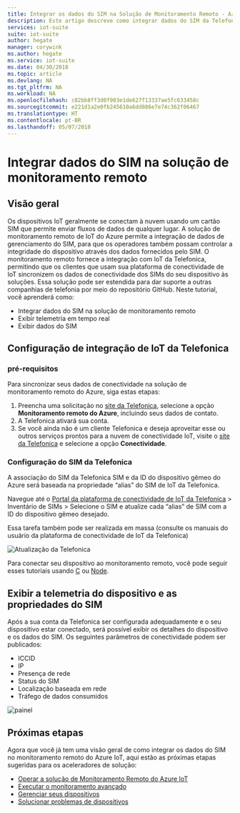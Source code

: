 ```yaml
---
title: Integrar os dados do SIM na Solução de Monitoramento Remoto - Azure | Microsoft Docs
description: Este artigo descreve como integrar dados do SIM da Telefonica na solução de monitoramento remoto.
services: iot-suite
suite: iot-suite
author: hegate
manager: corywink
ms.author: hegate
ms.service: iot-suite
ms.date: 04/30/2018
ms.topic: article
ms.devlang: NA
ms.tgt_pltfrm: NA
ms.workload: NA
ms.openlocfilehash: c82bb8ff3d0f903e1de627f13337ae5fc633458c
ms.sourcegitcommit: e221d1a2e0fb245610a6dd886e7e74c362f06467
ms.translationtype: HT
ms.contentlocale: pt-BR
ms.lasthandoff: 05/07/2018
---
```

# <a name="integrate-sim-data-in-the-remote-monitoring-solution"></a>Integrar dados do SIM na solução de monitoramento remoto

## <a name="overview"></a>Visão geral
Os dispositivos IoT geralmente se conectam à nuvem usando um cartão SIM que permite enviar fluxos de dados de qualquer lugar. A solução de monitoramento remoto de IoT do Azure permite a integração de dados de gerenciamento do SIM, para que os operadores também possam controlar a integridade do dispositivo através dos dados fornecidos pelo SIM. O monitoramento remoto fornece a integração com IoT da Telefonica, permitindo que os clientes que usam sua plataforma de conectividade de IoT sincronizem os dados de conectividade dos SIMs do seu dispositivo às soluções. Essa solução pode ser estendida para dar suporte a outras companhias de telefonia por meio do repositório GitHub.
Neste tutorial, você aprenderá como:
* Integrar dados do SIM na solução de monitoramento remoto
* Exibir telemetria em tempo real
* Exibir dados do SIM 

## <a name="telefonica-iot-integration-setup"></a>Configuração de integração de IoT da Telefonica

### <a name="prerequisites"></a>pré-requisitos
Para sincronizar seus dados de conectividade na solução de monitoramento remoto do Azure, siga estas etapas:

1.  Preencha uma solicitação no [site da Telefonica](https://iot.telefonica.com/contact), selecione a opção **Monitoramento remoto do Azure**, incluindo seus dados de contato.
2.  A Telefonica ativará sua conta. 
3.  Se você ainda não é um cliente Telefonica e deseja aproveitar esse ou outros serviços prontos para a nuvem de conectividade IoT, visite o [site da Telefonica](https://iot.telefonica.com/contact) e selecione a opção **Conectividade**.

### <a name="telefonica-sim-setup"></a>Configuração do SIM da Telefonica
A associação do SIM da Telefonica SIM e da ID do dispositivo gêmeo do Azure será baseada na propriedade “alias” do SIM de IoT da Telefonica. 

Navegue até o [Portal da plataforma de conectividade de IoT da Telefonica](https://m2m-movistar-es.telefonica.com/) > Inventário de SIMs > Selecione o SIM e atualize cada “alias” de SIM com a ID do dispositivo gêmeo desejado. 

Essa tarefa também pode ser realizada em massa (consulte os manuais do usuário da plataforma de conectividade de IoT da Telefonica)

![Atualização da Telefonica](media/iot-suite-remote-monitoring-telefonica/telefonica_site.png)

Para conectar seu dispositivo ao monitoramento remoto, você pode seguir esses tutoriais usando [C](iot-suite-connecting-devices-linux.md) ou [Node](iot-suite-connecting-devices-node.md). 

## <a name="view-device-telemetry-and-sim-properties"></a>Exibir a telemetria do dispositivo e as propriedades do SIM
Após a sua conta da Telefonica ser configurada adequadamente e o seu dispositivo estar conectado, será possível exibir os detalhes do dispositivo e os dados do SIM.
Os seguintes parâmetros de conectividade podem ser publicados:
* ICCID
* IP
* Presença de rede
* Status do SIM
* Localização baseada em rede
* Tráfego de dados consumidos

![painel](media/iot-suite-remote-monitoring-telefonica/dashboard.png)
 
## <a name="next-steps"></a>Próximas etapas

Agora que você já tem uma visão geral de como integrar os dados do SIM no monitoramento remoto do Azure IoT, aqui estão as próximas etapas sugeridas para os aceleradores de solução:

* [Operar a solução de Monitoramento Remoto do Azure IoT](iot-suite-remote-monitoring-explore.md)
* [Executar o monitoramento avançado](iot-suite-remote-monitoring-monitor.md)
* [Gerenciar seus dispositivos](iot-suite-remote-monitoring-manage.md)
* [Solucionar problemas de dispositivos](iot-suite-remote-monitoring-maintain.md)

